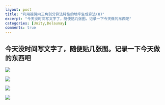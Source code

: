 ```yaml
---
layout: post
title: "利用德劳内三角剖分算法特性的地牢生成算法(8)"
excerpt: "今天没时间写文字了，随便贴几张图。记录一下今天做的东西吧"
categories: [Unity,Delaunay]
comments: true
---
```

## 今天没时间写文字了，随便贴几张图。记录一下今天做的东西吧

![](http://imglf2.ph.126.net/iVkf2NaDyfcQ1_Uc4uBcSQ==/4940448791326472489.png)

![](http://imglf0.ph.126.net/XVlXu8JPLGw4MPEBPpvGdA==/6598182472485653046.png)

![](http://imglf0.ph.126.net/wC6s2lgudE0jp54yTcd86Q==/3767542563372794859.png)

![](http://imglf1.ph.126.net/NadjvCdPW6Fq8usmtF4N2A==/4941856166210018569.png)
